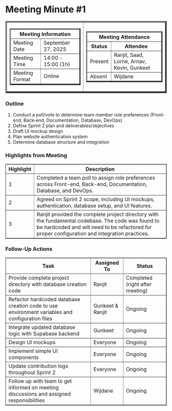 <h1>Meeting Minute #1</h1>
<table align="center" cellspacing="0" cellpadding="4" border="4">
  <tr>
    <td>
      <table cellspacing="0" cellpadding="4" border="3">
        <tr>
          <th colspan="2">Meeting Information</th>
        </tr>
        <tr>
            <td>Meeting Date</td>
            <td>September 27, 2025</td>
        </tr>
        <tr>
            <td>Meeting Time</td>
            <td>14:00 - 15:00 (1h)</td>
        </tr>
        <tr>
            <td>Meeting Format</td>
            <td>Online</td>
        </tr>
      </table>
    </td>
    <td>
      <table cellspacing="0" cellpadding="2" border="3">
        <tr>
          <th colspan="2">Meeting Attendance</th>
        </tr>
        <tr>
          <th>Status</th>
          <th>Attendee</th>
        </tr>
        <tr>
          <td>Present</td>
          <td>Ranjit, Saad, Lorne, Arnav, Kevin, Gunkeet</td>
        </tr>
        <tr>
          <td>Absent</td>
          <td>Wijdane</td>
        </tr>
      </table>
    </td>
  </tr>
</table>

<h3>Outline</h3>
<ol>
  <li>Conduct a poll/vote to determine team member role preferences (Front-end, Back-end, Documentation, Database, DevOps)</li>
  <li>Define Sprint 2 plan and deliverables/objectives</li>
  <li>Draft UI mockup design</li>
  <li>Plan website authentication system</li>
  <li>Determine database structure and integration</li>
</ol>

<h3>Highlights from Meeting</h3>
<table cellspacing="0" cellpadding="5" border="1">
  <tr>
    <th>Highlight</th>
    <th>Description</th>
  </tr>
  <tr>
    <td>1</td>
    <td>Completed a team poll to assign role preferences across Front-end, Back-end, Documentation, Database, and DevOps.</td>
  </tr>
  <tr>
    <td>2</td>
    <td>Agreed on Sprint 2 scope, including UI mockups, authentication, database setup, and UI features.</td>
  </tr>
  <tr>
    <td>3</td>
    <td>Ranjit provided the complete project directory with the fundamental codebase. The code was found to be hardcoded and will need to be refactored for proper configuration and integration practices.</td>
  </tr>
</table>

<h3>Follow-Up Actions</h3>
<table cellspacing="0" cellpadding="5" border="1">
  <tr>
    <th>Task</th>
    <th>Assigned To</th>
    <th>Status</th>
  </tr>
  <tr>
    <td>Provide complete project directory with database creation code</td>
    <td>Ranjit</td>
    <td>Completed (right after meeting)</td>
  </tr>
  <tr>
    <td>Refactor hardcoded database creation code to use environment variables and configuration files</td>
    <td>Gunkeet & Ranjit</td>
    <td>Ongoing</td>
  </tr>
  <tr>
    <td>Integrate updated database logic with Supabase backend</td>
    <td>Gunkeet</td>
    <td>Ongoing</td>
  </tr>
  <tr>
    <td>Design UI mockups</td>
    <td>Everyone</td>
    <td>Ongoing</td>
  </tr>
  <tr>
    <td>Implement simple UI components</td>
    <td>Everyone</td>
    <td>Ongoing</td>
  </tr>
  <tr>
    <td>Update contribution logs throughout Sprint 2</td>
    <td>Everyone</td>
    <td>Ongoing</td>
  </tr>
  <tr>
    <td>Follow up with team to get informed on meeting discussions and assigned responsibilities</td>
    <td>Wijdane</td>
    <td>Ongoing</td>
  </tr>
</table>




  



